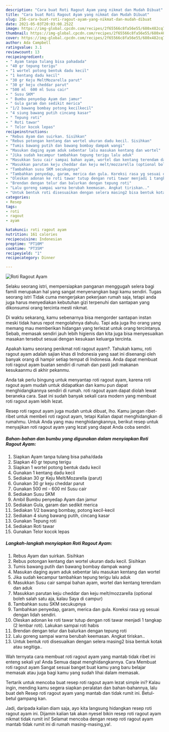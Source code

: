 ```yaml
---
description: "Cara buat Roti Ragout Ayam yang nikmat dan Mudah Dibuat"
title: "Cara buat Roti Ragout Ayam yang nikmat dan Mudah Dibuat"
slug: 256-cara-buat-roti-ragout-ayam-yang-nikmat-dan-mudah-dibuat
date: 2021-05-03T20:03:08.252Z
image: https://img-global.cpcdn.com/recipes/2f65566c8fa56e55/680x482cq70/roti-ragout-ayam-foto-resep-utama.jpg
thumbnail: https://img-global.cpcdn.com/recipes/2f65566c8fa56e55/680x482cq70/roti-ragout-ayam-foto-resep-utama.jpg
cover: https://img-global.cpcdn.com/recipes/2f65566c8fa56e55/680x482cq70/roti-ragout-ayam-foto-resep-utama.jpg
author: Ada Campbell
ratingvalue: 3.1
reviewcount: 13
recipeingredient:
- " Ayam tanpa tulang bisa pahadada"
- "40 gr tepung terigu"
- "1 wortel potong bentuk dadu kecil"
- "1 kentang dadu kecil"
- "30 gr Keju MeltMozarella parut"
- "30 gr keju cheddar parut"
- "500 ml  600 ml Susu cair"
- " Susu SKM"
- " Bumbu penyedap Ayam dan jamur"
- " Gula garam dan sedikit merica"
- "1/2 bawang bombay potong kecilkecil"
- "4 siung bawang putih cincang kasar"
- " Tepung roti"
- " Roti tawar"
- " Telor kocok lepas"
recipeinstructions:
- "Rebus Ayam dan suirkan. Sisihkan"
- "Rebus potongan kentang dan wortel ukuran dadu kecil. Sisihkan"
- "Tumis bawang putih dan bawang bombay dampak wangi"
- "Masukan daging ayam aduk sebentar lalu masukan kentang dan wortel"
- "Jika sudah kecampur tambahkan tepung terigu lalu aduk"
- "Masukkan Susu cair sampai bahan ayam, wortel dan kentang terendam dan aduk"
- "Masukkan parutan keju cheddar dan keju melt/mozzarella (optional boleh salah satu aja, kalau Saya di campur)"
- "Tambahkan susu SKM secukupnya"
- "Tambahkan penyedap, garam, merica dan gula. Koreksi rasa yg sesuai dengan lidah sendiri."
- "Oleskan adonan ke roti tawar tutup dengan roti tawar menjadi 1 tangkap (2 lembar roti). Lakukan sampai roti habis"
- "Brendan dengan telur dan balurkan dengan tepung roti"
- "Lalu goreng sampai warna berubah keemasan. Angkat tiriskan.."
- "Untuk bentuk roti disesuaikan dengan selera masing2 bisa bentuk kotak atau segitiga.."
categories:
- Resep
tags:
- roti
- ragout
- ayam

katakunci: roti ragout ayam 
nutrition: 161 calories
recipecuisine: Indonesian
preptime: "PT10M"
cooktime: "PT35M"
recipeyield: "1"
recipecategory: Dinner

---
```



![Roti Ragout Ayam](https://img-global.cpcdn.com/recipes/2f65566c8fa56e55/680x482cq70/roti-ragout-ayam-foto-resep-utama.jpg)

Selaku seorang istri, mempersiapkan panganan menggugah selera bagi famili merupakan hal yang sangat menyenangkan bagi kamu sendiri. Tugas seorang istri Tidak cuma mengerjakan pekerjaan rumah saja, tetapi anda juga harus menyediakan kebutuhan gizi terpenuhi dan santapan yang dikonsumsi orang tercinta mesti nikmat.

Di waktu  sekarang, kamu sebenarnya bisa mengorder santapan instan meski tidak harus repot mengolahnya dahulu. Tapi ada juga lho orang yang memang mau memberikan hidangan yang terlezat untuk orang tercintanya. Sebab, memasak sendiri jauh lebih higienis dan kita juga bisa menyesuaikan masakan tersebut sesuai dengan kesukaan keluarga tercinta. 



Apakah kamu seorang penikmat roti ragout ayam?. Tahukah kamu, roti ragout ayam adalah sajian khas di Indonesia yang saat ini disenangi oleh banyak orang di hampir setiap tempat di Indonesia. Anda dapat membuat roti ragout ayam buatan sendiri di rumah dan pasti jadi makanan kesukaanmu di akhir pekanmu.

Anda tak perlu bingung untuk menyantap roti ragout ayam, karena roti ragout ayam mudah untuk didapatkan dan kamu pun dapat menghidangkannya sendiri di rumah. roti ragout ayam dapat diolah lewat beraneka cara. Saat ini sudah banyak sekali cara modern yang membuat roti ragout ayam lebih lezat.

Resep roti ragout ayam juga mudah untuk dibuat, lho. Kamu jangan ribet-ribet untuk membeli roti ragout ayam, tetapi Kalian dapat menghidangkan di rumahmu. Untuk Anda yang mau menghidangkannya, berikut resep untuk menyajikan roti ragout ayam yang lezat yang dapat Anda coba sendiri.

<!--inarticleads1-->

##### Bahan-bahan dan bumbu yang digunakan dalam menyiapkan Roti Ragout Ayam:

1. Siapkan  Ayam tanpa tulang bisa paha/dada
1. Siapkan 40 gr tepung terigu
1. Siapkan 1 wortel potong bentuk dadu kecil
1. Gunakan 1 kentang dadu kecil
1. Sediakan 30 gr Keju Melt/Mozarella (parut)
1. Gunakan 30 gr keju cheddar parut
1. Gunakan 500 ml - 600 ml Susu cair
1. Sediakan  Susu SKM
1. Ambil  Bumbu penyedap Ayam dan jamur
1. Sediakan  Gula, garam dan sedikit merica
1. Sediakan 1/2 bawang bombay, potong kecil-kecil
1. Sediakan 4 siung bawang putih, cincang kasar
1. Gunakan  Tepung roti
1. Sediakan  Roti tawar
1. Gunakan  Telor kocok lepas




<!--inarticleads2-->

##### Langkah-langkah menyiapkan Roti Ragout Ayam:

1. Rebus Ayam dan suirkan. Sisihkan
1. Rebus potongan kentang dan wortel ukuran dadu kecil. Sisihkan
1. Tumis bawang putih dan bawang bombay dampak wangi
1. Masukan daging ayam aduk sebentar lalu masukan kentang dan wortel
1. Jika sudah kecampur tambahkan tepung terigu lalu aduk
1. Masukkan Susu cair sampai bahan ayam, wortel dan kentang terendam dan aduk
1. Masukkan parutan keju cheddar dan keju melt/mozzarella (optional boleh salah satu aja, kalau Saya di campur)
1. Tambahkan susu SKM secukupnya
1. Tambahkan penyedap, garam, merica dan gula. Koreksi rasa yg sesuai dengan lidah sendiri.
1. Oleskan adonan ke roti tawar tutup dengan roti tawar menjadi 1 tangkap (2 lembar roti). Lakukan sampai roti habis
1. Brendan dengan telur dan balurkan dengan tepung roti
1. Lalu goreng sampai warna berubah keemasan. Angkat tiriskan..
1. Untuk bentuk roti disesuaikan dengan selera masing2 bisa bentuk kotak atau segitiga..




Wah ternyata cara membuat roti ragout ayam yang mantab tidak ribet ini enteng sekali ya! Anda Semua dapat menghidangkannya. Cara Membuat roti ragout ayam Sangat sesuai banget buat kamu yang baru belajar memasak atau juga bagi kamu yang sudah lihai dalam memasak.

Tertarik untuk mencoba buat resep roti ragout ayam lezat simple ini? Kalau ingin, mending kamu segera siapkan peralatan dan bahan-bahannya, lalu buat deh Resep roti ragout ayam yang mantab dan tidak rumit ini. Betul-betul gampang kan. 

Jadi, daripada kalian diam saja, ayo kita langsung hidangkan resep roti ragout ayam ini. Dijamin kalian tak akan nyesel bikin resep roti ragout ayam nikmat tidak rumit ini! Selamat mencoba dengan resep roti ragout ayam mantab tidak rumit ini di rumah masing-masing,ya!.

